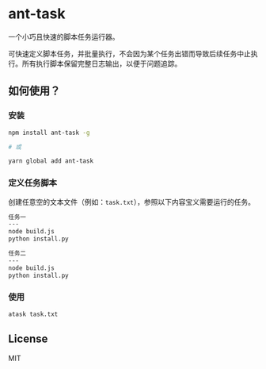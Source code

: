 # ant-task

一个小巧且快速的脚本任务运行器。

可快速定义脚本任务，并批量执行，不会因为某个任务出错而导致后续任务中止执行。所有执行脚本保留完整日志输出，以便于问题追踪。

## 如何使用？

### 安装

```bash
npm install ant-task -g

# 或

yarn global add ant-task
```

### 定义任务脚本

 创建任意空的文本文件（例如：`task.txt`），参照以下内容宝义需要运行的任务。

```txt
任务一
---
node build.js
python install.py

任务二
---
node build.js
python install.py
```

### 使用

```bash
atask task.txt
```

## License

MIT